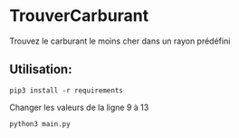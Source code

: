 # TrouverCarburant
Trouvez le carburant le moins cher dans un rayon prédéfini

## Utilisation:
```
pip3 install -r requirements
```
Changer les valeurs de la ligne 9 à 13
```
python3 main.py
```
